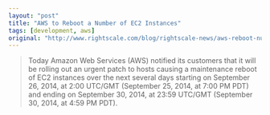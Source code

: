 ```yaml
---
layout: "post"
title: "AWS to Reboot a Number of EC2 Instances"
tags: [development, aws]
original: "http://www.rightscale.com/blog/rightscale-news/aws-reboot-number-ec2-instances"
---
```


<blockquote>Today Amazon Web Services (AWS) notified its customers that it will be rolling out an urgent patch to hosts causing a maintenance reboot of EC2 instances over the next several days starting on September 26, 2014, at 2:00 UTC/GMT (September 25, 2014, at 7:00 PM PDT) and ending on September 30, 2014, at 23:59 UTC/GMT (September 30, 2014, at 4:59 PM PDT).</blockquote>

